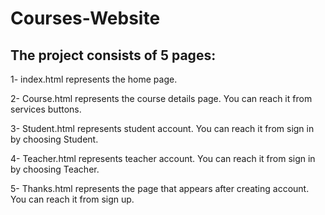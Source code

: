 # Courses-Website
## The project consists of 5 pages:
1- index.html represents the home page.

2- Course.html represents the course details page. You can reach it from services buttons.

3- Student.html represents student account. You can reach it from sign in by choosing Student.

4- Teacher.html represents teacher account. You can reach it from sign in by choosing Teacher.

5- Thanks.html represents the page that appears after creating account. You can reach it from sign up.

